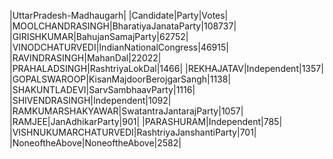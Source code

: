  
|UttarPradesh-Madhaugarh|
|Candidate|Party|Votes|
|MOOLCHANDRASINGH|BharatiyaJanataParty|108737|
|GIRISHKUMAR|BahujanSamajParty|62752|
|VINODCHATURVEDI|IndianNationalCongress|46915|
|RAVINDRASINGH|MahanDal|22022|
|PRAHALADSINGH|RashtriyaLokDal|1466|
|REKHAJATAV|Independent|1357|
|GOPALSWAROOP|KisanMajdoorBerojgarSangh|1138|
|SHAKUNTLADEVI|SarvSambhaavParty|1116|
|SHIVENDRASINGH|Independent|1092|
|RAMKUMARSHAKYAWAR|SwatantraJantarajParty|1057|
|RAMJEE|JanAdhikarParty|901|
|PARASHURAM|Independent|785|
|VISHNUKUMARCHATURVEDI|RashtriyaJanshantiParty|701|
|NoneoftheAbove|NoneoftheAbove|2582|
